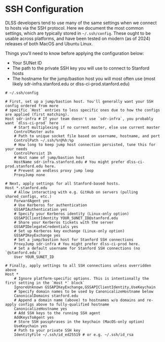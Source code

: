 # SSH Configuration

DLSS developers tend to use many of the same settings when we connect to hosts via the SSH protocol. Here we document the most common settings, which are typically stored in `~/.ssh/config`. These ought to be usable across platforms, and have been tested on modern (as of 2024) releases of both MacOS and Ubuntu Linux.

Things you'll need to know before applying the configuration below:

* Your SUNet ID
* The path to the private SSH key you will use to connect to Stanford hosts
* The hostname for the jump/bastion host you will most often use (most likely sdr-infra.stanford.edu or dlss-ci-prod.stanford.edu)

```ssh-config
# ~/.ssh/config

# First, set up a jump/bastion host. You'll generally want your SSH config ordered from more
# specific `Host` entries to less specific ones due to how the configs are applied (first matching).
Host sdr-infra # If your team doesn't use `sdr-infra`, you probably want `dlss-ci-prod` here
    # Start multiplexing if no current master, else use current master
    ControlMaster auto
    # Path to unique socket file based on username, hostname, and port
    ControlPath ~/.ssh/%r@%h:%p
    # How long to keep jump host connection persisted, tune this for your needs
    ControlPersist 1h
    # Host name of jump/bastion host
    HostName sdr-infra.stanford.edu # You might prefer dlss-ci-prod.stanford.edu here.
    # Prevent an endless proxy jump loop
    ProxyJump none

# Next, apply settings for all Stanford-based hosts.
Host *.stanford.edu
    # Allow interacting with e.g. GitHub on servers (pulling shared_configs, etc.)
    ForwardAgent yes
    # Use Kerberos for authentication
    GSSAPIAuthentication yes
    # Specify your Kerberos identity (Linux-only option)
    GSSAPIClientIdentity YOUR_SUNET_ID@stanford.edu
    # Share your Kerberos tickets with the server
    GSSAPIDelegateCredentials yes
    # Set up Kerberos key exchange (Linux-only option)
    GSSAPIKeyExchange yes
    # Set a jump/bastion host for Stanford SSH connections
    ProxyJump sdr-infra # You might prefer dlss-ci-prod here.
    # Set a default username for Stanford SSH connections (no `@stanford.edu`)
    User YOUR_SUNET_ID

# Finally, apply settings to all SSH connections unless overridden above
Host *
    # Ignore platform-specific options. This is intentionally the first setting in the `Host *` block`
    IgnoreUnknown GSSAPIKeyExchange,GSSAPIClientIdentity,UseKeychain
    # Specify domain names to be used by CanonicalizeHostname below
    CanonicalDomains stanford.edu
    # Append a domain name (above) to hostnames w/o domains and re-apply configs above to fully-qualified hostname
    CanonicalizeHostname yes
    # Add SSH keys to the running SSH agent
    AddKeysToAgent yes
    # Store SSH passphrases in the keychain (MacOS-only option)
    UseKeychain yes
    # Path to your private SSH key
    IdentityFile ~/.ssh/id_ed25519 # or e.g. ~/.ssh/id_rsa
```
